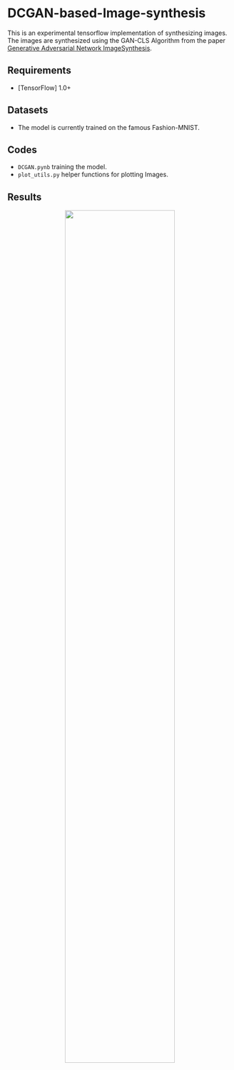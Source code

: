 # DCGAN-based-Image-synthesis

This is an experimental tensorflow implementation of synthesizing images. The images are synthesized using the GAN-CLS Algorithm from the paper [Generative Adversarial Network ImageSynthesis][1]. 



## Requirements
- [TensorFlow] 1.0+

## Datasets
- The model is currently trained on the famous Fashion-MNIST.



## Codes
- `DCGAN.pynb` training the model.
- `plot_utils.py` helper functions for plotting Images.


## Results

<div align="center">
	<img src="dcgan_demo.gif" width="70%" height="70%"/>
</div>
</a>

[1]:https://www.diva-portal.org/smash/get/diva2:1180839/FULLTEXT02
